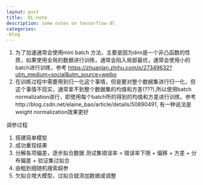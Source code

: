 ```yaml
---
layout: post
title:  DL-note
description: some notes on tensorflow dl
categories:
-blog
---
```


1. 为了加速通常会使用mini batch 方法，主要是因为dnn是一个非凸函数的性质，如果使用全局的数据进行训练，通常会陷入局部最优，通常会使用小的batch进行训练，参考 https://zhuanlan.zhihu.com/p/27349632?utm_medium=social&utm_source=weibo
2. 在训练过程中需要用到归一化这个事情，但是要对整个数据集进行归一化，但这个事情不现实，通常拿不到整个数据集的均值和方差(???),所以使用batch normalization进行，即使用每个batch所的得到的均值和方差进行训练。参考http://blog.csdn.net/elaine_bao/article/details/50890491, 有一种说法是weight normalization效果更好


调参过程
1. 搭建简单模型
2. 成功重现结果
3. 分解各项偏差，逐步拟合数据 测试集错误率 = 错误率下限 + 偏移 + 方差 + 分布偏差 + 验证集过拟合
4. 由粗到细随机搜索超参
5. 欠拟合增大模型，过拟合就添加数据或调整
